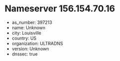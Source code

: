 # Nameserver 156.154.70.16

* as_number: 397213
* name: Unknown
* city: Louisville
* country: US
* organization: ULTRADNS
* version: Unknown
* dnssec: true
